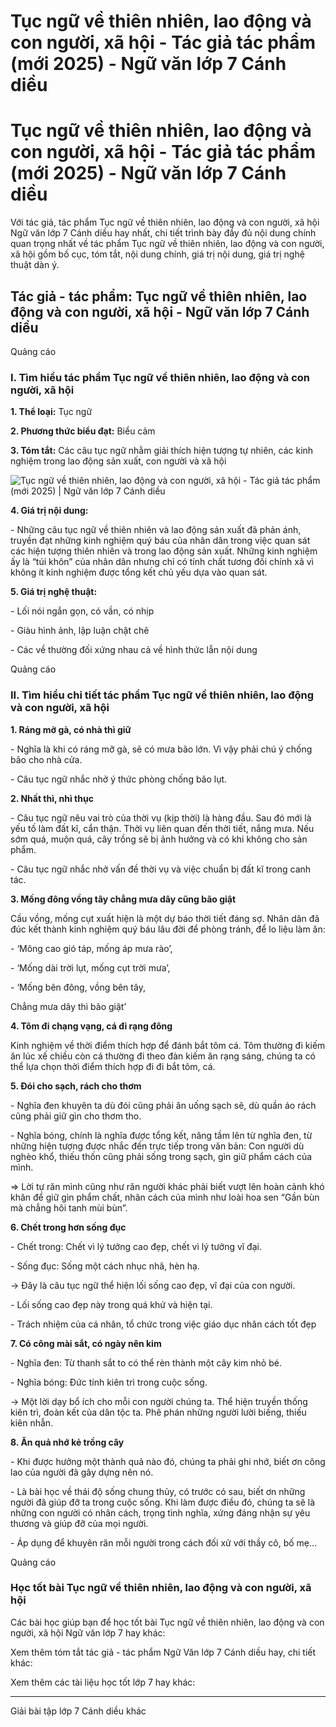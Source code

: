 # Tục ngữ về thiên nhiên, lao động và con người, xã hội - Tác giả tác phẩm (mới 2025) - Ngữ văn lớp 7 Cánh diều

# Tục ngữ về thiên nhiên, lao động và con người, xã hội - Tác giả tác phẩm (mới 2025) - Ngữ văn lớp 7 Cánh diều

Với tác giả, tác phẩm Tục ngữ về thiên nhiên, lao động và con người, xã hội Ngữ văn lớp 7 Cánh diều hay nhất, chi tiết trình bày đầy đủ nội dung chính quan trọng nhất về tác phẩm Tục ngữ về thiên nhiên, lao động và con người, xã hội gồm bố cục, tóm tắt, nội dung chính, giá trị nội dung, giá trị nghệ thuật dàn ý.

## Tác giả - tác phẩm: Tục ngữ về thiên nhiên, lao động và con người, xã hội - Ngữ văn lớp 7 Cánh diều

Quảng cáo

### **I. Tìm hiểu tác phẩm Tục ngữ về thiên nhiên, lao động và con người, xã hội**

**1\. Thể loại:** Tục ngữ

**2\. Phương thức biểu đạt:** Biểu cảm

**3\. Tóm tắt:** Các câu tục ngữ nhằm giải thích hiện tượng tự nhiên, các kinh nghiệm trong lao động sản xuất, con người và xã hội 

![Tục ngữ về thiên nhiên, lao động và con người, xã hội - Tác giả tác phẩm \(mới 2025\) | Ngữ văn lớp 7 Cánh diều](https://vietjack.com/soan-van-lop-7-cd/images/tac-gia-tac-pham-tuc-ngu-ve-thien-nhien-lao-dong-va-con-nguoi-xa-hoi-2.PNG)

**4\. Giá trị nội dung:**

\- Những câu tục ngữ về thiên nhiên và lao động sản xuất đã phản ánh, truyền đạt những kinh nghiệm quý báu của nhân dân trong việc quan sát các hiện tượng thiên nhiên và trong lao động sản xuất. Những kinh nghiệm ấy là “túi khôn” của nhân dân nhưng chỉ có tính chất tương đối chính xã vì không ít kinh nghiệm được tổng kết chủ yếu dựa vào quan sát. 

**5\. Giá trị nghệ thuật:**

\- Lối nói ngắn gọn, có vần, có nhịp 

\- Giàu hình ảnh, lập luận chặt chẽ 

\- Các về thường đối xứng nhau cả về hình thức lẫn nội dung 

Quảng cáo

### **II. Tìm hiểu chi tiết tác phẩm Tục ngữ về thiên nhiên, lao động và con người, xã hội**

**1\. Ráng mỡ gà, có nhà thì giữ**

\- Nghĩa là khi có ráng mỡ gà, sẽ có mưa bão lớn. Vì vậy phải chú ý chống bão cho nhà cửa. 

\- Câu tục ngữ nhắc nhở ý thức phòng chống bão lụt. 

**2\. Nhất thì, nhì thục**

\- Câu tục ngữ nêu vai trò của thời vụ (kịp thời) là hàng đầu. Sau đó mới là yếu tố làm đất kĩ, cẩn thận. Thời vụ liên quan đến thời tiết, nắng mưa. Nếu sớm quá, muộn quá, cây trồng sẽ bị ảnh hưởng và có khi không cho sản phẩm. 

\- Câu tục ngữ nhắc nhở vấn đề thời vụ và việc chuẩn bị đất kĩ trong canh tác. 

**3\. Mống đông vồng tây chẳng mưa dây cũng bão giật**

Cầu vồng, mống cụt xuất hiện là một dự báo thời tiết đáng sợ. Nhân dân đã đúc kết thành kinh nghiệm quý báu lâu đời để phòng tránh, để lo liệu làm ăn:

\- ‘Mông cao gió táp, mống áp mưa rào’,

\- ‘Mống dài trời lụt, mống cụt trời mưa’,

\- ‘Mống bên đông, vồng bên tây,

Chẳng mưa dây thì bão giật’

**4\. Tôm đi chạng vạng, cá đi rạng đông**

Kinh nghiệm về thời điểm thích hợp để đánh bắt tôm cá. Tôm thường đi kiếm ăn lúc xế chiều còn cá thường đi theo đàn kiếm ăn rạng sáng, chúng ta có thể lựa chọn thời điểm thích hợp đi đi bắt tôm, cá. 

**5\. Đói cho sạch, rách cho thơm**

\- Nghĩa đen khuyên ta dù đói cũng phải ăn uống sạch sẽ, dù quần áo rách cũng phải giữ gìn cho thơm tho. 

\- Nghĩa bóng, chính là nghĩa được tổng kết, nâng tầm lên từ nghĩa đen, từ những hiện tượng được nhắc đến trực tiếp trong văn bản: Con người dù nghèo khổ, thiếu thốn cũng phải sống trong sạch, gìn giữ phẩm cách của mình. 

⇒ Lời tự răn mình cũng như răn người khác phải biết vượt lên hoàn cảnh khó khăn để giữ gìn phẩm chất, nhân cách của mình như loài hoa sen “Gần bùn mà chẳng hôi tanh mùi bùn”. 

**6\. Chết trong hơn sống đục**

\- Chết trong: Chết vì lý tưởng cao đẹp, chết vì lý tưởng vĩ đại. 

\- Sống đục: Sống một cách nhục nhã, hèn hạ. 

→ Đây là câu tục ngữ thể hiện lối sống cao đẹp, vĩ đại của con người. 

\- Lối sống cao đẹp này trong quá khứ và hiện tại. 

\- Trách nhiệm của cá nhân, tổ chức trong việc giáo dục nhân cách tốt đẹp 

**7\. Có công mài sắt, có ngày nên kim**

\- Nghĩa đen: Từ thanh sắt to có thể rèn thành một cây kim nhỏ bé. 

\- Nghĩa bóng: Đức tính kiên trì trong cuộc sống. 

→ Một lời dạy bổ ích cho mỗi con người chúng ta. Thể hiện truyền thống kiên trì, đoàn kết của dân tộc ta. Phê phán những người lười biếng, thiếu kiên nhẫn. 

**8\. Ăn quả nhớ kẻ trồng cây**

\- Khi được hưởng một thành quả nào đó, chúng ta phải ghi nhớ, biết ơn công lao của người đã gây dựng nên nó. 

\- Là bài học về thái độ sống chung thủy, có trước có sau, biết ơn những người đã giúp đỡ ta trong cuộc sống. Khi làm được điều đó, chúng ta sẽ là những con người có nhân cách, trọng tình nghĩa, xứng đáng nhận sự yêu thương và giúp đỡ của mọi người. 

\- Áp dụng để khuyên răn mỗi người trong cách đối xử với thầy cô, bố mẹ… 

Quảng cáo

### **Học tốt bài Tục ngữ về thiên nhiên, lao động và con người, xã hội**

Các bài học giúp bạn để học tốt bài Tục ngữ về thiên nhiên, lao động và con người, xã hội Ngữ văn lớp 7 hay khác:

Xem thêm tóm tắt tác giả - tác phẩm Ngữ Văn lớp 7 Cánh diều hay, chi tiết khác:

Xem thêm các tài liệu học tốt lớp 7 hay khác:

* * *

Giải bài tập lớp 7 Cánh diều khác

